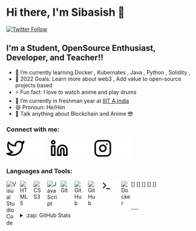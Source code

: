 # Hi there, I'm Sibasish 👋 


[![Twitter Follow](https://img.shields.io/twitter/follow/FangedHamster?color=1DA1F2&logo=twitter&style=for-the-badge)](https://twitter.com/intent/follow?original_referer=https%3A%2F%2Fgithub.com%2FcodeSTACKr&screen_name=codeSTACKr)


## I'm a Student, OpenSource Enthusiast, Developer, and Teacher!!

- 🌱 I’m currently learning Docker , Kubernates , Java , Python , Solidity ,
- 🥅 2022 Goals: Learn more about web3 , Add value to open-source projects based 
- ⚡ Fun fact: I love to watch anime and play drums
- 🌱  I’m currently in freshman year at [IIIT A,India](https://en.wikipedia.org/wiki/Indian_Institute_of_Information_Technology,_Allahabad)
- 😄 Pronoun: He/Him
- 💬 Talk anything about Blockchain and Anime 😎 

### Connect with me:

[![website](./img/twitter-light.svg)](https://twitter.com/FangedHamster#gh-light-mode-only)
[![website](./img/twitter-dark.svg)](https://twitter.com/FangedHamster#gh-dark-mode-only)
&nbsp;&nbsp;
[![website](./img/linkedin-light.svg)](https://www.linkedin.com/in/sibasish-behera-b33532224/#gh-light-mode-only)
[![website](./img/linkedin-dark.svg)](https://www.linkedin.com/in/sibasish-behera-b33532224/#gh-dark-mode-only)
&nbsp;&nbsp;
[![website](./img/instagram-light.svg)](https://www.instagram.com/i_am_sin_4_real/#gh-light-mode-only)
[![website](./img/instagram-dark.svg)](https://www.instagram.com/i_am_sin_4_real/#gh-dark-mode-only)

### Languages and Tools:

[<img align="left" alt="Visual Studio Code" width="26px" src="https://cdn.jsdelivr.net/gh/devicons/devicon/icons/vscode/vscode-original.svg" style="padding-right:10px;" />]
[<img align="left" alt="HTML5" width="26px" src="https://cdn.jsdelivr.net/gh/devicons/devicon/icons/html5/html5-original.svg" style="padding-right:10px;" />]
[<img align="left" alt="CSS3" width="26px" src="https://cdn.jsdelivr.net/gh/devicons/devicon/icons/css3/css3-original.svg" style="padding-right:10px;" />]
[<img align="left" alt="JavaScript" width="26px" src="https://cdn.jsdelivr.net/gh/devicons/devicon/icons/javascript/javascript-original.svg" style="padding-right:10px;" />]
[<img align="left" alt="Git" width="26px" src="https://cdn.jsdelivr.net/gh/devicons/devicon/icons/git/git-original.svg" style="padding-right:10px;" />]
[<img align="left" alt="GitHub" width="26px" src="https://user-images.githubusercontent.com/3369400/139447912-e0f43f33-6d9f-45f8-be46-2df5bbc91289.png" style="padding-right:10px;" />](https://www.youtube.com/playlist?list=PLkwxH9e_vrAJ0WbEsFA9W3I1W-g_BTsbt#gh-dark-mode-only)
[<img align="left" alt="GitHub" width="26px" src="https://user-images.githubusercontent.com/3369400/139448065-39a229ba-4b06-434b-bc67-616e2ed80c8f.png" style="padding-right:10px;" />](https://www.youtube.com/playlist?list=PLkwxH9e_vrAJ0WbEsFA9W3I1W-g_BTsbt#gh-light-mode-only)
[<img align="left" alt="Terminal" width="26px" src="./img/terminal-light.svg" />](https://www.youtube.com/playlist?list=PLkwxH9e_vrAJ0WbEsFA9W3I1W-g_BTsbt#gh-light-mode-only)
[<img align="left" alt="Terminal" width="26px" src="./img/terminal-dark.svg" />](https://www.youtube.com/playlist?list=PLkwxH9e_vrAJ0WbEsFA9W3I1W-g_BTsbt#gh-dark-mode-only)
[<img align="left" alt="Docker" width="26px" src="https://developers.redhat.com/sites/default/files/styles/article_feature/public/blog/2014/05/homepage-docker-logo.png?itok=zx0e-vcP" />](https://www.docker.com/)

<br />
<br />
---

<details>
  <summary>:zap: GitHub Stats</summary>

  <img align="left" alt="TheRealSibasishBehera's GitHub Stats" src="https://github-readme-stats.vercel.app/api?username=TheRealSibasishBehera&show_icons=true&hide_border=false&title_color=ff652f&icon_color=FFE400&bg_color=09131B&text_color=ffffff&border_color=0c1a25" />

</details>

[twitter]: https://twitter.com/FangedHamster
[instagram]: https://www.instagram.com/i_am_sin_4_real/
[linkedin]: https://www.linkedin.com/in/sibasish-behera-b33532224/
